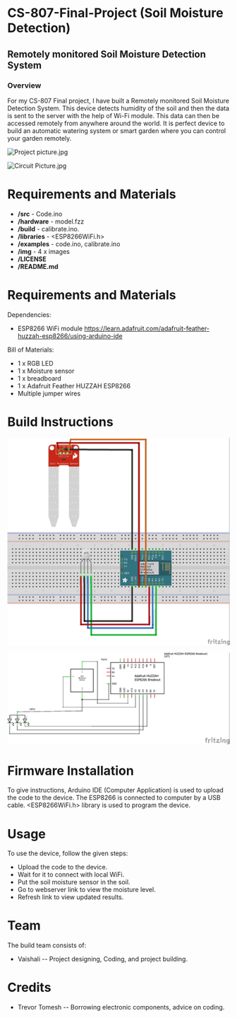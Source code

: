 # CS-807-Final-Project (Soil Moisture Detection)

## Remotely monitored Soil Moisture Detection System

### Overview

For my CS-807 Final project, I have built a  Remotely monitored Soil Moisture Detection System.
This device detects humidity of the soil and then the data is sent to the server with the help of Wi-Fi module.
This data can then be accessed remotely from anywhere around the world.
It is perfect device to build an automatic watering system or smart garden where you can control your garden remotely.

![Project picture.jpg](https://github.com/vaiishali/CS-807-Final-Project/blob/master/img/Project%20picture.jpg)

![Circuit Picture.jpg](https://github.com/vaiishali/CS-807-Final-Project/blob/master/img/Circuit%20Picture.jpg)


Requirements and Materials
============

* **/src** - Code.ino
* **/hardware** - model.fzz
* **/build** - calibrate.ino.
* **/libraries** - <ESP8266WiFi.h>
* **/examples** - code.ino, calibrate.ino 
* **/img** -  4 x images
* **/LICENSE** 
* **/README.md** 

Requirements and Materials
============

Dependencies:
* ESP8266 WiFi module https://learn.adafruit.com/adafruit-feather-huzzah-esp8266/using-arduino-ide

Bill of Materials:
* 1 x RGB LED
* 1 x Moisture sensor
* 1 x breadboard
* 1 x  Adafruit Feather HUZZAH ESP8266
* Multiple jumper wires

Build Instructions
==================

![BREADBOARD6_bb.jpg](https://github.com/vaiishali/CS-807-Final-Project/blob/master/img/BREADBOARD6_bb.jpg)

![SCHEMATICS6_schem.jpg](https://github.com/vaiishali/CS-807-Final-Project/blob/master/img/SCHEMATICS6_schem.jpg)


Firmware Installation
=====================

To give instructions, Arduino IDE (Computer Application) is used to upload the code to the device.
The ESP8266 is connected to computer by a USB cable. <ESP8266WiFi.h> library is used to program the device.



Usage
=====
To use the device, follow the given steps: 

* Upload the code to the device. 
* Wait for it to connect with local WiFi. 
* Put the soil moisture sensor in the soil.
* Go to webserver link to view the moisture level.
* Refresh link to view updated results.


Team
=====
The build team consists of: 
* Vaishali -- Project designing, Coding, and project building.


Credits
======= 

* Trevor Tomesh -- Borrowing electronic components, advice on coding.


